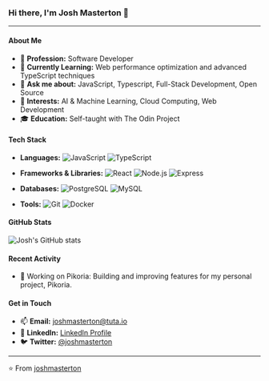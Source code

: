 ### Hi there, I'm Josh Masterton 👋

---

#### About Me

- 💼 **Profession:** Software Developer
- 🌱 **Currently Learning:** Web performance optimization and advanced TypeScript techniques
- 💬 **Ask me about:** JavaScript, Typescript, Full-Stack Development, Open Source
- 🚀 **Interests:** AI & Machine Learning, Cloud Computing, Web Development
- 🎓 **Education:** Self-taught with The Odin Project

#### Tech Stack

- **Languages:** 
  ![JavaScript](https://img.shields.io/badge/-JavaScript-333333?style=flat&logo=javascript)
  ![TypeScript](https://img.shields.io/badge/-TypeScript-333333?style=flat&logo=typescript)

- **Frameworks & Libraries:** 
  ![React](https://img.shields.io/badge/-React-333333?style=flat&logo=react)
  ![Node.js](https://img.shields.io/badge/-Node.js-333333?style=flat&logo=node.js)
  ![Express](https://img.shields.io/badge/-Express-333333?style=flat&logo=express)

- **Databases:** 
  ![PostgreSQL](https://img.shields.io/badge/-PostgreSQL-333333?style=flat&logo=postgresql)
  ![MySQL](https://img.shields.io/badge/-MySQL-333333?style=flat&logo=mysql)

- **Tools:** 
  ![Git](https://img.shields.io/badge/-Git-333333?style=flat&logo=git)
  ![Docker](https://img.shields.io/badge/-Docker-333333?style=flat&logo=docker)

#### GitHub Stats
![Josh's GitHub stats](https://github-readme-stats.vercel.app/api?username=joshmasterton&show_icons=true&theme=dark)

#### Recent Activity
- 📝 Working on Pikoria: Building and improving features for my personal project, Pikoria.

#### Get in Touch

- 📫 **Email:** [joshmasterton@tuta.io](mailto:joshmasterton@tuta.io)
- 💼 **LinkedIn:** [LinkedIn Profile](https://www.linkedin.com/in/josh-masterton-309183299/)
- 🐦 **Twitter:** [@joshmasterton](https://twitter.com/joshmasterton)

---

⭐️ From [joshmasterton](https://github.com/joshmasterton)
